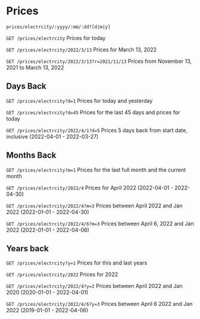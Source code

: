 # Prices

`prices/electrcity/:yyyy/:mm/:dd?[d|m|y]`

`GET /prices/electrcity`
Prices for today

`GET /prices/electrcity/2022/3/13`
Prices for March 13, 2022

`GET /prices/electrcity/2022/3/13?r=2021/11/13`
Prices from November 13, 2021 to March 13, 2022 

## Days Back

`GET /prices/electrcity?d=1`
Prices for today and yesterday

`GET /prices/electrcity?d=45`
Prices for the last 45 days and prices for today

`GET /prices/electrcity/2022/4/1?d=5`
Prices 5 days back from start date, inclusive (2022-04-01 - 2022-03-27)

## Months Back

`GET /prices/electrcity?m=1`
Prices for the last full month and the current month

`GET /prices/electrcity/2022/4`
Prices for April 2022 (2022-04-01 - 2022-04-30)

`GET /prices/electrcity/2022/4?m=3`
Prices between April 2022 and Jan 2022 (2022-01-01 - 2022-04-30)

`GET /prices/electrcity/2022/4/6?m=3`
Prices between April 6, 2022 and Jan 2022 (2022-01-01 - 2022-04-06)

## Years back

`GET /prices/electrcity?y=1`
Prices for this and last years

`GET /prices/electrcity/2022`
Prices for 2022

`GET /prices/electrcity/2022/4?y=2`
Prices between April 2022 and Jan 2020 (2020-01-01 - 2022-04-01)

`GET /prices/electrcity/2022/4/6?y=3`
Prices between April 6 2022 and Jan 2022 (2019-01-01 - 2022-04-06)

